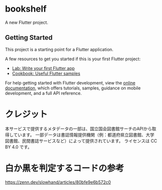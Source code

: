 # bookshelf

A new Flutter project.

## Getting Started

This project is a starting point for a Flutter application.

A few resources to get you started if this is your first Flutter project:

- [Lab: Write your first Flutter app](https://docs.flutter.dev/get-started/codelab)
- [Cookbook: Useful Flutter samples](https://docs.flutter.dev/cookbook)

For help getting started with Flutter development, view the
[online documentation](https://docs.flutter.dev/), which offers tutorials,
samples, guidance on mobile development, and a full API reference.

# クレジット
本サービスで提供するメタデータの一部は、国立国会図書館サーチのAPIから取得しています。
一部データは書誌情報提供機関（例：都道府県立図書館、大学図書館、民間書誌サービスなど）によって提供されています。
ライセンスは CC BY 4.0 です。

# 白か黒を判定するコードの参考
https://zenn.dev/slowhand/articles/80bfe9e6b572c0